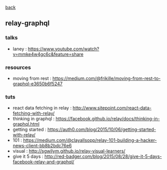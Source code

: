 [back](README.md)

## relay-graphql

### talks
- laney : https://www.youtube.com/watch?v=mmke4w4gc6c&feature=share

### resources
- moving from rest : https://medium.com/@frikille/moving-from-rest-to-graphql-e3650b6f5247 

### tuts
- react data fetching in relay : http://www.sitepoint.com/react-data-fetching-with-relay/
- thinking in graphql : https://facebook.github.io/relay/docs/thinking-in-graphql.html
- getting started : https://auth0.com/blog/2015/10/06/getting-started-with-relay/
- 101 : https://medium.com/@clayallsopp/relay-101-building-a-hacker-news-client-bb8b2bdc76e6         
- visual : http://sgwilym.github.io/relay-visual-learners/                                           
- give it 5 days : http://red-badger.com/blog/2015/08/28/give-it-5-days-facebook-relay-and-graphql/  
